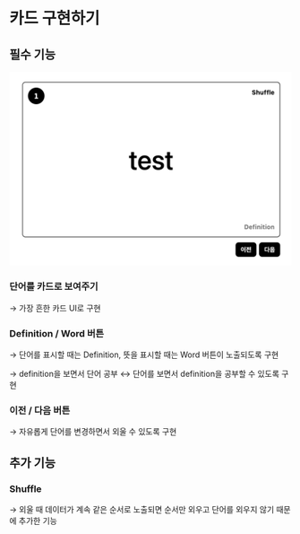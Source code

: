# 카드 구현하기

## 필수 기능

![card](/my-voca/img/card.png 'Card')

### 단어를 카드로 보여주기

→ 가장 흔한 카드 UI로 구현

### Definition / Word 버튼

→ 단어를 표시할 때는 Definition, 뜻을 표시할 때는 Word 버튼이 노출되도록 구현

→ definition을 보면서 단어 공부 ↔ 단어를 보면서 definition을 공부할 수 있도록 구현

### 이전 / 다음 버튼

→ 자유롭게 단어를 변경하면서 외울 수 있도록 구현

## 추가 기능

### Shuffle

→ 외울 때 데이터가 계속 같은 순서로 노출되면 순서만 외우고 단어를 외우지 않기 때문에 추가한 기능
